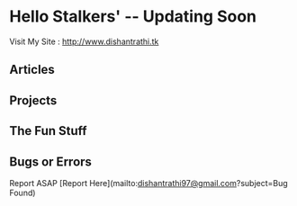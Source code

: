 # Hello Stalkers' -- Updating Soon

Visit My Site : http://www.dishantrathi.tk

## Articles

## Projects

## The Fun Stuff

## Bugs or Errors 

Report ASAP [Report Here](mailto:dishantrathi97@gmail.com?subject=Bug Found)
